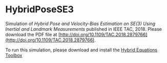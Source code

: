 # HybridPoseSE3

Simulation of *Hybrid Pose and Velocity-Bias Estimation on SE(3) Using Inertial and Landmark Measurements* published in IEEE TAC, 2018. Please download the PDF file at [http://doi.org/10.1109/TAC.2018.2879766](http://doi.org/10.1109/TAC.2018.2879766).

To run this simulation, please download and install the [Hybrid Equations Toolbox]( https://www.mathworks.com/matlabcentral/fileexchange/41372-hybrid-equations-toolbox-v2-04)
